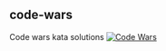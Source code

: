 ## code-wars

Code wars kata solutions 
[![Code Wars](https://www.codewars.com/users/arunsri7/badges/small)](https://www.codewars.com/users/arunsri7)
